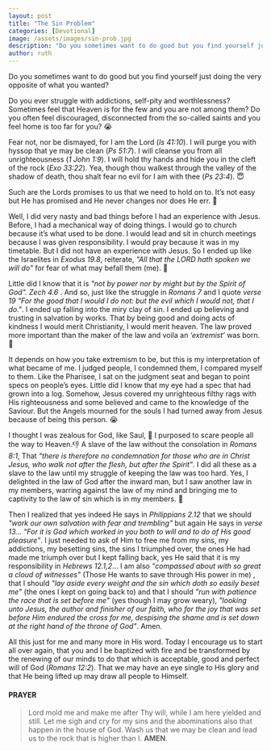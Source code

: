 ```yaml
---
layout: post
title: "The Sin Problem"
categories: [Devotional]
image: /assets/images/sin-prob.jpg
description: "Do you sometimes want to do good but you find yourself just doing the very opposite of what you wanted?"
author: ruth
---
```


Do you sometimes want to do good but you find yourself just doing the very opposite of what you wanted?

Do you ever struggle with addictions, self-pity and worthlessness? Sometimes feel that Heaven is for the few and you are not among them? Do you often feel discouraged, disconnected from the so-called saints and you feel home is too far for you? 😭

Fear not, nor be dismayed, for I am the Lord (_Is 41:10_). I will purge you with hyssop that ye may be clean (_Ps 51:7_). I will cleanse you from all unrighteousness (_1 John 1:9_). I will hold thy hands and hide you in the cleft of the rock (_Exo 33:22_). Yea, though thou walkest through the valley of the shadow of death, thou shalt fear no evil for I am with thee (_Ps 23:4_). 😇

Such are the Lords promises to us that we need to hold on to. It’s not easy but He has promised and He never changes nor does He err. 🤗

Well, I did very nasty and bad things before I had an experience with Jesus. Before, I had a mechanical way of doing things. I would go to church because it’s what used to be done. I would lead and sit in church meetings because I was given responsibility. I would pray because it was in my timetable. But I did not have an experience with Jesus. So I ended up like the Israelites in _Exodus 19.8_, reiterate, _"All that the LORD hath spoken we will do"_ for fear of what may befall them (me). 💃

Little did I know that it is _"not by power nor by might but by the Spirit of God". Zech 4.6_ . And so, just like the struggle in _Romans 7_ and I quote _verse 19 "For the good that I would I do not: but the evil which I would not, that I do."_. I ended up falling into the miry clay of sin. I ended up believing and trusting in salvation by works. That by being good and doing acts of kindness I would merit Christianity, I would merit heaven. The law proved more important than the maker of the law and voila an _‘extremist’_ was born. 🙆

It depends on how you take extremism to be, but this is my interpretation of what became of me. I judged people, I condemned them, I compared myself to them. Like the Pharisee, I sat on the judgment seat and began to point specs on people’s eyes. Little did I know that my eye had a spec that had grown into a log. Somehow, Jesus covered my unrighteous filthy rags with His righteousness and some believed and came to the knowledge of the Saviour. But the Angels mourned for the souls I had turned away from Jesus because of being this person. 😭

I thought I was zealous for God, like Saul, 🤷 I purposed to scare people all the way to Heaven.👎 A slave of the law without the consolation in _Romans 8:1_, That _"there is therefore no condemnation for those who are in Christ Jesus, who walk not after the flesh, but after the Spirit"_. I did all these as a slave to the law until my struggle of keeping the law was too hard. Yes, I delighted in the law of God after the inward man, but I saw another law in my members, warring against the law of my mind and bringing me to captivity to the law of sin which is in my members. 🤕

Then I realized that yes indeed He says in _Philippians 2.12_ that we should _"work our own salvation with fear and trembling"_ but again He says in _verse 13… "For it is God which worked in you both to will and to do of His good pleasure"_. I just needed to ask of Him to free me from my sins, my addictions, my besetting sins, the sins I triumphed over, the ones He had made me triumph over but I kept falling back, yes He said that it is my responsibility in _Hebrews 12.1,2_… I am also _"compassed about with so great a cloud of witnesses"_ (Those He wants to save through His power in me) , that I should _"lay aside every weight and the sin which doth so easily beset me"_ (the ones I kept on going back to) and that I should _"run with patience the race that is set before me"_ (yes though I may grow weary), _"looking unto Jesus, the author and finisher of our faith, who for the joy that was set before Him endured the cross for me, despising the shame and is set down at the right hand of the throne of God"_. Amen.

All this just for me and many more in His word. Today I encourage us to start all over again, that you and I be baptized with fire and be transformed by the renewing of our minds to do that which is acceptable, good and perfect will of God (_Romans 12:2_). That we may have an eye single to His glory and that He being lifted up may draw all people to Himself.

#### PRAYER

> Lord mold me and make me after Thy will, while I am here yielded and still. Let me sigh and cry for my sins and the abominations also that happen in the house of God. Wash us that we may be clean and lead us to the rock that is higher than I. **AMEN**.
